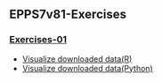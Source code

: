 ## EPPS7v81-Exercises

### [Exercises-01](https://gisyaliny.github.io/EPPS7v81-Exercises/Exercise01/ADP_Exercise01.pdf)

* [Visualize downloaded data(R)](https://gisyaliny.github.io/EPPS7v81-Exercises/Exercise01/Data-Processing.html)
* [Visualize downloaded data(Python)](https://gisyaliny.github.io/EPPS7v81-Exercises/Exercise01/Data-Processing.nb.html)


